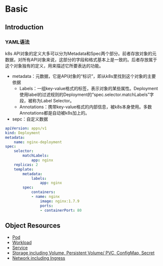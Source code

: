 # Basic
## Introduction

### YAML语法

k8s API对象的定义大多可以分为Metadata和Spec两个部分。前者存放对象的元数据，对所有API对象来说，这部分的字段和格式基本上是一致的。后者存放属于这个对象独有的定义，用来描述它所要表达的功能。

- metadata：元数据，它是API对象的“标识”，即从k8s里找到这个对象的主要依据
  - Labels：一组key-value格式的标签，表示对象的某些属性。Deployment使用label的过滤规则的Deployment的“spec.selector.matchLabels”字段，被称为Label Selector。
  - Annotations：携带key-value格式的内部信息，被k8s本身使用。多数Annotations都是自动被k8s加上的。
- sepc：自定义数据

```yaml
apiVersion: apps/v1
kind: Deployment
metadata: 
	name: nginx-deployment
spec: 
	selector: 
		matchLabels: 
			app: nginx 
	replicas: 2 
	template: 
		metadata: 
			labels: 
				app: nginx 
		spec: 
			containers: 
			- name: nginx 
				image: nginx:1.7.9 
				ports: 
				- containerPort: 80
```

## Object Resources

- [Pod](pod/README.md)
- [Workload](workload/README.md)
- [Service](service/README.md)
- [Storage including Volume, Persistent Volume/ PVC, ConfigMap, Secret](storage/README.md)
- [Network including Ingress](network/README.md)

